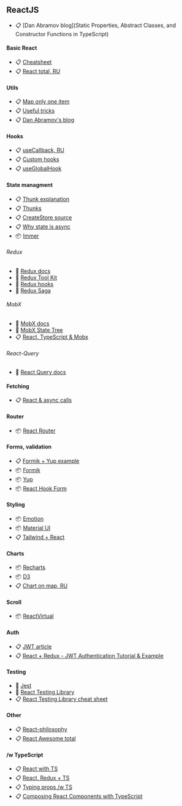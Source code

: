 ## ReactJS

- 📋 [Dan Abramov blog](Static Properties, Abstract Classes, and Constructor Functions in TypeScript)
#### Basic React
- 📋 [Cheatsheet](https://devhints.io/react)
- 📋 [React total, RU](https://github.com/harryheman/React-Total)

#### Utils
- 📋 [Map only one item](https://www.devcript.com/how-to-select-only-one-element-of-a-map-in-react/)
- 📋 [Useful tricks](https://sean-warman.medium.com/best-react-hacks-for-lazy-devs-b44b533fa923)
- 📋 [Dan Abramov's blog](https://overreacted.io/)

#### Hooks
- 📋 [useCallback, RU](https://habr.com/ru/post/529950/)
- 📋 [Custom hooks](https://usehooks.com/)
- 📋 [useGlobalHook](https://www.npmjs.com/package/use-global-hook)

#### State managment
- 📋 [Thunk explanation](https://medium.com/fullstack-academy/thunks-in-redux-the-basics-85e538a3fe60)
- 📋 [Thunks](https://daveceddia.com/what-is-a-thunk/)
- 📋 [CreateStore source](https://github.com/reduxjs/redux/blob/v4.0.5/src/createStore.js)
- 📋 [Why state is async](https://github.com/facebook/react/issues/11527#issuecomment-360199710)
- 📦 [Immer](https://immerjs.github.io/immer/)

###### Redux
- 🧾 [Redux docs](https://redux.js.org/introduction/getting-started)
- 🧾 [Redux Tool Kit](https://redux-toolkit.js.org/introduction/getting-started)
- 🧾 [Redux hooks](https://react-redux.js.org/api/hooks)
- 🧾 [Redux Saga](https://redux-saga.js.org/docs/introduction/GettingStarted)

###### MobX
- 🧾 [MobX docs](https://mobx.js.org/README.html)
- 🧾 [MobX State Tree](https://mobx-state-tree.js.org/intro/welcome)
- 📋 [React, TypeScript & Mobx](https://dev.to/shevchenkonik/react-typescript-mobx-4mei)

###### React-Query
- 🧾 [React Query docs](https://react-query.tanstack.com/overview)
####  Fetching
- 📋 [React & async calls](https://medium.com/weekly-webtips/patterns-for-doing-api-calls-in-reactjs-8fd9a42ac7d4)

#### Router
- 📦 [React Router](https://v5.reactrouter.com/web/api/Hooks)

#### Forms, validation
- 📋 [Formik + Yup example](https://www.devcript.com/formik-yup/)
- 📦 [Formik](https://formik.org/)
- 📦 [Yup](https://www.npmjs.com/package/yup)
- 📦 [React Hook Form](https://react-hook-form.com/)

#### Styling
- 📦 [Emotion](https://emotion.sh/docs/introduction)
- 📦 [Material UI](https://mui.com/getting-started/usage/)
- 📋 [Tailwind + React ](https://betterprogramming.pub/tailwind-css-first-impressions-pros-and-cons-f36d6ff38ae0)

#### Charts
- 📦 [Recharts](https://recharts.org/en-US)
- 📦 [D3](https://d3js.org/)
- 📋 [Chart on map, RU](https://habr.com/ru/post/318600/)

#### Scroll
- 📦 [ReactVirtual](https://react-virtual.tanstack.com/)

#### Auth
- 📋 [JWT article](https://habr.com/ru/post/485764/)
- 📋 [React + Redux - JWT Authentication Tutorial & Example](https://jasonwatmore.com/post/2017/12/07/react-redux-jwt-authentication-tutorial-example#index-jsx)


#### Testing
- 🧾 [Jest](https://jestjs.io/docs/tutorial-react)
- 🧾 [React Testing Library](https://testing-library.com/docs/)
- 📋 [React Testing Library cheat sheet](https://www.codecademy.com/learn/learn-react-testing/modules/react-testing-library/cheatsheet)
#### Other
- 📋 [React-philosophy](https://github.com/mithi/react-philosophies)
- 📋 [React Awesome total](https://github.com/enaqx/awesome-react)

#### /w TypeScript
- 📋 [React with TS](https://react-typescript-cheatsheet.netlify.app/docs/basic/setup/)
- 📋 [React, Redux + TS](https://medium.com/@christopherbeards/using-react-with-redux-and-typescript-c7ec48c211f6)
- 📋 [Typing props /w TS](https://react-typescript-cheatsheet.netlify.app/docs/basic/getting-started/basic_type_example/)
- 📋 [Composing React Components with TypeScript](https://www.pluralsight.com/guides/composing-react-components-with-typescript)
